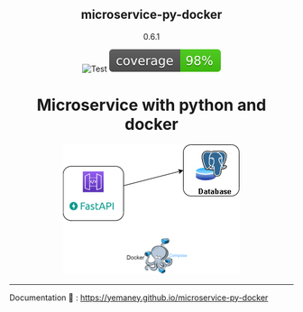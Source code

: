 <h2 align="center">
    microservice-py-docker

</h2>
<p align="center">
    0.6.1
</p>
<p align="center">
  <img  src="https://github.com/yemaney/microservice-py-docker/actions/workflows/test.yaml/badge.svg" alt="Test">
  <img  src="docs/images/coverage.svg" alt="Coverage">
</p>

<h1 align="center">
    Microservice with python and docker
</h1>

<p align="center">
  <img  src="docs/images/diagram.png" alt="Coverage">
</p>

---

Documentation 📝 : https://yemaney.github.io/microservice-py-docker
